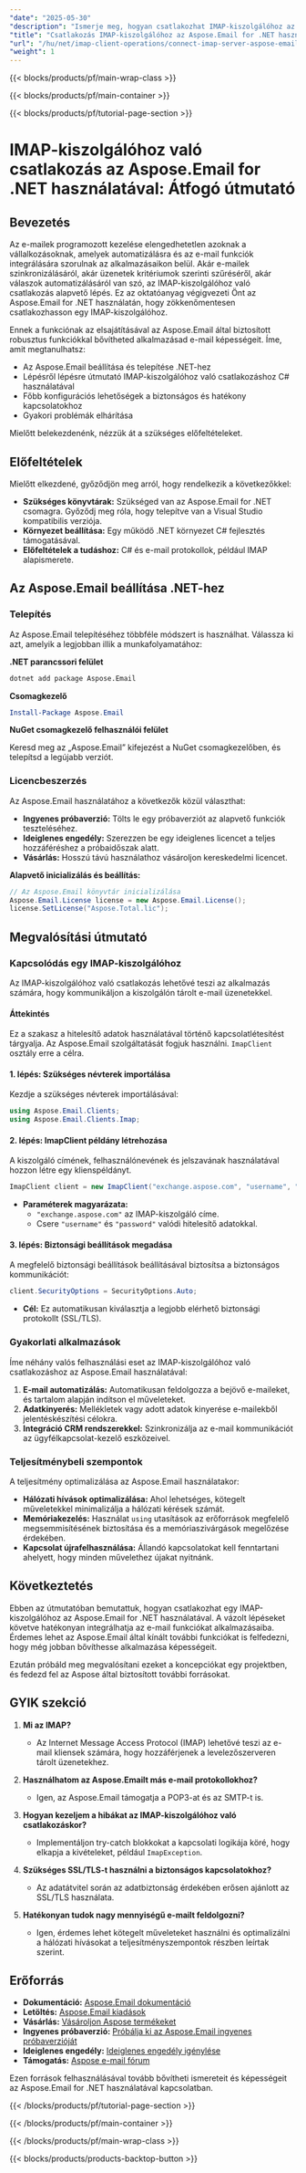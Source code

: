 ```yaml
---
"date": "2025-05-30"
"description": "Ismerje meg, hogyan csatlakozhat IMAP-kiszolgálóhoz az Aspose.Email for .NET használatával. Ez az útmutató a beállítást, a biztonságos kapcsolatokat és a gyakorlati alkalmazásokat ismerteti."
"title": "Csatlakozás IMAP-kiszolgálóhoz az Aspose.Email for .NET használatával – Teljes körű útmutató"
"url": "/hu/net/imap-client-operations/connect-imap-server-aspose-email-net/"
"weight": 1
---
```


{{< blocks/products/pf/main-wrap-class >}}

{{< blocks/products/pf/main-container >}}

{{< blocks/products/pf/tutorial-page-section >}}
# IMAP-kiszolgálóhoz való csatlakozás az Aspose.Email for .NET használatával: Átfogó útmutató

## Bevezetés

Az e-mailek programozott kezelése elengedhetetlen azoknak a vállalkozásoknak, amelyek automatizálásra és az e-mail funkciók integrálására szorulnak az alkalmazásaikon belül. Akár e-mailek szinkronizálásáról, akár üzenetek kritériumok szerinti szűréséről, akár válaszok automatizálásáról van szó, az IMAP-kiszolgálóhoz való csatlakozás alapvető lépés. Ez az oktatóanyag végigvezeti Önt az Aspose.Email for .NET használatán, hogy zökkenőmentesen csatlakozhasson egy IMAP-kiszolgálóhoz.

Ennek a funkciónak az elsajátításával az Aspose.Email által biztosított robusztus funkciókkal bővítheted alkalmazásad e-mail képességeit. Íme, amit megtanulhatsz:

- Az Aspose.Email beállítása és telepítése .NET-hez
- Lépésről lépésre útmutató IMAP-kiszolgálóhoz való csatlakozáshoz C# használatával
- Főbb konfigurációs lehetőségek a biztonságos és hatékony kapcsolatokhoz
- Gyakori problémák elhárítása

Mielőtt belekezdenénk, nézzük át a szükséges előfeltételeket.

## Előfeltételek

Mielőtt elkezdené, győződjön meg arról, hogy rendelkezik a következőkkel:

- **Szükséges könyvtárak:** Szükséged van az Aspose.Email for .NET csomagra. Győződj meg róla, hogy telepítve van a Visual Studio kompatibilis verziója.
- **Környezet beállítása:** Egy működő .NET környezet C# fejlesztés támogatásával.
- **Előfeltételek a tudáshoz:** C# és e-mail protokollok, például IMAP alapismerete.

## Az Aspose.Email beállítása .NET-hez

### Telepítés

Az Aspose.Email telepítéséhez többféle módszert is használhat. Válassza ki azt, amelyik a legjobban illik a munkafolyamatához:

**.NET parancssori felület**

```bash
dotnet add package Aspose.Email
```

**Csomagkezelő**

```powershell
Install-Package Aspose.Email
```

**NuGet csomagkezelő felhasználói felület**

Keresd meg az „Aspose.Email” kifejezést a NuGet csomagkezelőben, és telepítsd a legújabb verziót.

### Licencbeszerzés

Az Aspose.Email használatához a következők közül választhat:

- **Ingyenes próbaverzió:** Tölts le egy próbaverziót az alapvető funkciók teszteléséhez.
- **Ideiglenes engedély:** Szerezzen be egy ideiglenes licencet a teljes hozzáféréshez a próbaidőszak alatt.
- **Vásárlás:** Hosszú távú használathoz vásároljon kereskedelmi licencet.

**Alapvető inicializálás és beállítás:**

```csharp
// Az Aspose.Email könyvtár inicializálása
Aspose.Email.License license = new Aspose.Email.License();
license.SetLicense("Aspose.Total.lic");
```

## Megvalósítási útmutató

### Kapcsolódás egy IMAP-kiszolgálóhoz

Az IMAP-kiszolgálóhoz való csatlakozás lehetővé teszi az alkalmazás számára, hogy kommunikáljon a kiszolgálón tárolt e-mail üzenetekkel.

#### Áttekintés

Ez a szakasz a hitelesítő adatok használatával történő kapcsolatlétesítést tárgyalja. Az Aspose.Email szolgáltatását fogjuk használni. `ImapClient` osztály erre a célra.

#### 1. lépés: Szükséges névterek importálása

Kezdje a szükséges névterek importálásával:

```csharp
using Aspose.Email.Clients;
using Aspose.Email.Clients.Imap;
```

#### 2. lépés: ImapClient példány létrehozása

A kiszolgáló címének, felhasználónevének és jelszavának használatával hozzon létre egy klienspéldányt.

```csharp
ImapClient client = new ImapClient("exchange.aspose.com", "username", "password");
```

- **Paraméterek magyarázata:** 
  - `"exchange.aspose.com"` az IMAP-kiszolgáló címe.
  - Csere `"username"` és `"password"` valódi hitelesítő adatokkal.

#### 3. lépés: Biztonsági beállítások megadása

A megfelelő biztonsági beállítások beállításával biztosítsa a biztonságos kommunikációt:

```csharp
client.SecurityOptions = SecurityOptions.Auto;
```

- **Cél:** Ez automatikusan kiválasztja a legjobb elérhető biztonsági protokollt (SSL/TLS).

### Gyakorlati alkalmazások

Íme néhány valós felhasználási eset az IMAP-kiszolgálóhoz való csatlakozáshoz az Aspose.Email használatával:

1. **E-mail automatizálás:** Automatikusan feldolgozza a bejövő e-maileket, és tartalom alapján indítson el műveleteket.
2. **Adatkinyerés:** Mellékletek vagy adott adatok kinyerése e-mailekből jelentéskészítési célokra.
3. **Integráció CRM rendszerekkel:** Szinkronizálja az e-mail kommunikációt az ügyfélkapcsolat-kezelő eszközeivel.

### Teljesítménybeli szempontok

A teljesítmény optimalizálása az Aspose.Email használatakor:

- **Hálózati hívások optimalizálása:** Ahol lehetséges, kötegelt műveletekkel minimalizálja a hálózati kérések számát.
- **Memóriakezelés:** Használat `using` utasítások az erőforrások megfelelő megsemmisítésének biztosítása és a memóriaszivárgások megelőzése érdekében.
- **Kapcsolat újrafelhasználása:** Állandó kapcsolatokat kell fenntartani ahelyett, hogy minden művelethez újakat nyitnánk.

## Következtetés

Ebben az útmutatóban bemutattuk, hogyan csatlakozhat egy IMAP-kiszolgálóhoz az Aspose.Email for .NET használatával. A vázolt lépéseket követve hatékonyan integrálhatja az e-mail funkciókat alkalmazásaiba. Érdemes lehet az Aspose.Email által kínált további funkciókat is felfedezni, hogy még jobban bővíthesse alkalmazása képességeit.

Ezután próbáld meg megvalósítani ezeket a koncepciókat egy projektben, és fedezd fel az Aspose által biztosított további forrásokat.

## GYIK szekció

1. **Mi az IMAP?**
   - Az Internet Message Access Protocol (IMAP) lehetővé teszi az e-mail kliensek számára, hogy hozzáférjenek a levelezőszerveren tárolt üzenetekhez.

2. **Használhatom az Aspose.Emailt más e-mail protokollokhoz?**
   - Igen, az Aspose.Email támogatja a POP3-at és az SMTP-t is.

3. **Hogyan kezeljem a hibákat az IMAP-kiszolgálóhoz való csatlakozáskor?**
   - Implementáljon try-catch blokkokat a kapcsolati logikája köré, hogy elkapja a kivételeket, például `ImapException`.

4. **Szükséges SSL/TLS-t használni a biztonságos kapcsolatokhoz?**
   - Az adatátvitel során az adatbiztonság érdekében erősen ajánlott az SSL/TLS használata.

5. **Hatékonyan tudok nagy mennyiségű e-mailt feldolgozni?**
   - Igen, érdemes lehet kötegelt műveleteket használni és optimalizálni a hálózati hívásokat a teljesítményszempontok részben leírtak szerint.

## Erőforrás

- **Dokumentáció:** [Aspose.Email dokumentáció](https://reference.aspose.com/email/net/)
- **Letöltés:** [Aspose.Email kiadások](https://releases.aspose.com/email/net/)
- **Vásárlás:** [Vásároljon Aspose termékeket](https://purchase.aspose.com/buy)
- **Ingyenes próbaverzió:** [Próbálja ki az Aspose.Email ingyenes próbaverzióját](https://releases.aspose.com/email/net/)
- **Ideiglenes engedély:** [Ideiglenes engedély igénylése](https://purchase.aspose.com/temporary-license/)
- **Támogatás:** [Aspose e-mail fórum](https://forum.aspose.com/c/email/10)

Ezen források felhasználásával tovább bővítheti ismereteit és képességeit az Aspose.Email for .NET használatával kapcsolatban.

{{< /blocks/products/pf/tutorial-page-section >}}

{{< /blocks/products/pf/main-container >}}

{{< /blocks/products/pf/main-wrap-class >}}

{{< blocks/products/products-backtop-button >}}